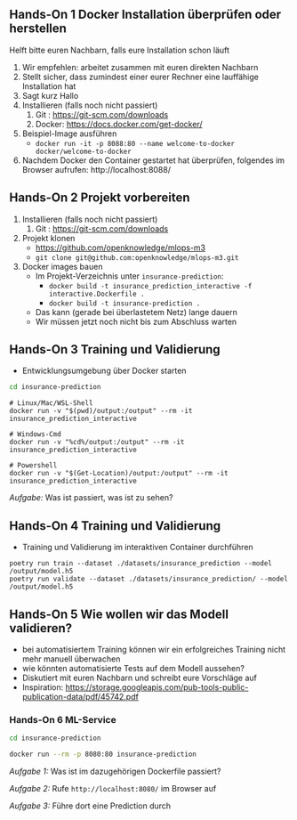 ## Hands-On 1 Docker Installation überprüfen oder herstellen

Helft bitte euren Nachbarn, falls eure Installation schon läuft

1. Wir empfehlen: arbeitet zusammen mit euren direkten Nachbarn
1. Stellt sicher, dass zumindest einer eurer Rechner eine lauffähige Installation hat 
1. Sagt kurz Hallo
1. Installieren (falls noch nicht passiert)
   1. Git : https://git-scm.com/downloads
   1. Docker: https://docs.docker.com/get-docker/
1. Beispiel-Image ausführen
    * `docker run -it -p 8088:80 --name welcome-to-docker docker/welcome-to-docker`
1. Nachdem Docker den Container gestartet hat überprüfen, folgendes im Browser aufrufen: http://localhost:8088/

## Hands-On 2 Projekt vorbereiten

1. Installieren (falls noch nicht passiert)
   1. Git : https://git-scm.com/downloads
1. Projekt klonen
   * https://github.com/openknowledge/mlops-m3
   * `git clone git@github.com:openknowledge/mlops-m3.git`
1. Docker images bauen
   * Im Projekt-Verzeichnis unter `insurance-prediction`:
     * `docker build -t insurance_prediction_interactive -f interactive.Dockerfile .`
     * `docker build -t insurance-prediction .`
   * Das kann (gerade bei überlastetem Netz) lange dauern
   * Wir müssen jetzt noch nicht bis zum Abschluss warten 

## Hands-On 3 Training und Validierung

* Entwicklungsumgebung über Docker starten

```sh
cd insurance-prediction
```

```
# Linux/Mac/WSL-Shell
docker run -v "$(pwd)/output:/output" --rm -it insurance_prediction_interactive

# Windows-Cmd
docker run -v "%cd%/output:/output" --rm -it insurance_prediction_interactive

# Powershell
docker run -v "$(Get-Location)/output:/output" --rm -it insurance_prediction_interactive
```

*Aufgabe:* Was ist passiert, was ist zu sehen?

## Hands-On 4 Training und Validierung

* Training und Validierung im interaktiven Container durchführen

```
poetry run train --dataset ./datasets/insurance_prediction --model /output/model.h5
poetry run validate --dataset ./datasets/insurance_prediction/ --model /output/model.h5
```
## Hands-On 5 Wie wollen wir das Modell validieren?

* bei automatisiertem Training können wir ein erfolgreiches Training nicht mehr manuell überwachen
* wie könnten automatisierte Tests auf dem Modell aussehen?
* Diskutiert mit euren Nachbarn und schreibt eure Vorschläge auf
* Inspiration: https://storage.googleapis.com/pub-tools-public-publication-data/pdf/45742.pdf


### Hands-On 6 ML-Service

```sh
cd insurance-prediction

docker run --rm -p 8080:80 insurance-prediction
```

*Aufgabe 1:* Was ist im dazugehörigen Dockerfile passiert? 

*Aufgabe 2:* Rufe `http://localhost:8080/` im Browser auf

*Aufgabe 3:* Führe dort eine Prediction durch


